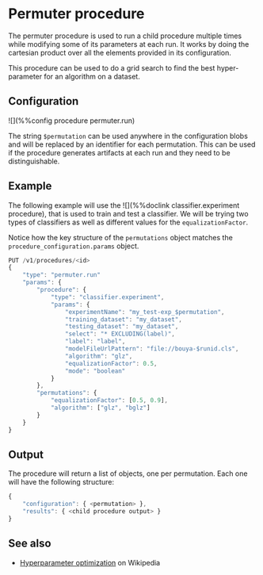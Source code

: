 # Permuter procedure

The permuter procedure is used to run a child procedure multiple times while 
modifying some of its parameters at each run. It works by doing the cartesian
product over all the elements provided in its configuration.

This procedure can be used to do a grid search to find the best hyper-parameter for
an algorithm on a dataset.


## Configuration

![](%%config procedure permuter.run)

The string `$permutation` can be used anywhere in the configuration blobs and will be replaced by
an identifier for each permutation. This can be used if the procedure generates artifacts
at each run and they need to be distinguishable.

## Example

The following example will use the ![](%%doclink classifier.experiment procedure), 
that is used to train and test a classifier. We will be trying two types
of classifiers as well as different values for the `equalizationFactor`.

Notice how the key structure of the `permutations` object matches the
`procedure_configuration.params` object.

```javascript
PUT /v1/procedures/<id>
{
    "type": "permuter.run"
    "params": {
        "procedure": {
            "type": "classifier.experiment",
            "params": {
                "experimentName": "my_test-exp_$permutation",
                "training_dataset": "my_dataset",
                "testing_dataset": "my_dataset",
                "select": "* EXCLUDING(label)",
                "label": "label",
                "modelFileUrlPattern": "file://bouya-$runid.cls",
                "algorithm": "glz",
                "equalizationFactor": 0.5,
                "mode": "boolean"
            }
        },
        "permutations": {
            "equalizationFactor": [0.5, 0.9],
            "algorithm": ["glz", "bglz"]
        }
    }
}
```

## Output

The procedure will return a list of objects, one per permutation.
Each one will have the following structure:

```javascript
{
    "configuration": { <permutation> },
    "results": { <child procedure output> }
}
```

## See also

* [Hyperparameter optimization](https://en.wikipedia.org/wiki/Hyperparameter_optimization) on Wikipedia

